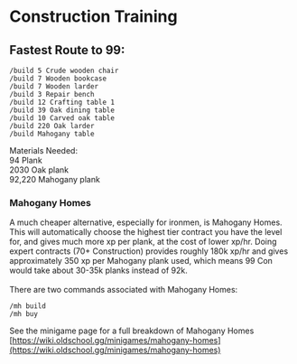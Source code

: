 # Construction Training

## Fastest Route to 99:&#x20;

`/build 5 Crude wooden chair`\
`/build 7 Wooden bookcase`\
`/build 7 Wooden larder`\
`/build 3 Repair bench`\
`/build 12 Crafting table 1`\
`/build 39 Oak dining table`\
`/build 10 Carved oak table`\
`/build 220 Oak larder`\
`/build Mahogany table`

Materials Needed: \
94 Plank\
2030 Oak plank\
92,220 Mahogany plank

### Mahogany Homes

A much cheaper alternative, especially for ironmen, is Mahogany Homes. This will automatically choose the highest tier contract you have the level for, and gives much more xp per plank, at the cost of lower xp/hr. Doing expert contracts (70+ Construction) provides roughly 180k xp/hr and gives approximately 350 xp per Mahogany plank used, which means 99 Con would take about 30-35k planks instead of 92k.\
\
There are two commands associated with Mahogany Homes:

`/mh build`\
`/mh buy`

See the minigame page for a full breakdown of Mahogany Homes [https://wiki.oldschool.gg/minigames/mahogany-homes](https://wiki.oldschool.gg/minigames/mahogany-homes)
